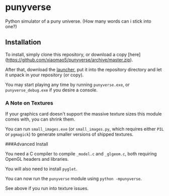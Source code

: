 punyverse
=========

Python simulator of a puny universe. (How many words can i stick into one?)

Installation
------------

To install, simply clone this repository, or download a copy [here]
(https://github.com/xiaomao5/punyverse/archive/master.zip).

After that, download the [launcher](https://github.com/xiaomao5/punyverse/releases/download/launcher0.3/launcher.exe),
put it into the repository directory and let it unpack in your repository (or copy).

You may start playing any time by running `punyverse.exe`, or `punyverse_debug.exe` if you desire a console.

### A Note on Textures

If your graphics card doesn't support the massive texture sizes this module comes with, you can shrink them.

You can run `small_images.exe` (or `small_images.py`, which requires either `PIL` or `pgmagick`) to generate
smaller versions of shipped textures.

###Advanced Install

You need a C compiler to compile `_model.c` and `_glgeom.c`, both requiring OpenGL headers and libraries.

You will also need to install `pyglet`.

You can now run the `punyverse` module using `python -mpunyverse`.

See above if you run into texture issues.
